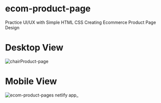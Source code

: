 # ecom-product-page
Practice UI/UX with Simple HTML CSS Creating Ecommerce Product Page Design

# Desktop View

![chairProduct-page](https://user-images.githubusercontent.com/107635975/222207644-8fd692f1-eb09-47a4-88eb-c64591267c72.png)

# Mobile View

![ecom-product-pages netlify app_](https://user-images.githubusercontent.com/107635975/222207694-888fa3d8-2772-4e1a-a4c0-bb1b1ee4a7db.png)
